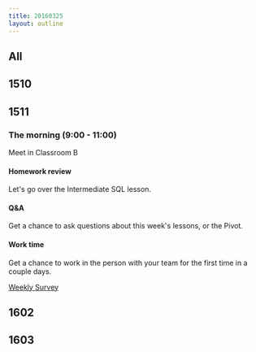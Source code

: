 ```yaml
---
title: 20160325
layout: outline
---
```


## All

## 1510

## 1511

### The morning (9:00 - 11:00)

Meet in Classroom B

#### Homework review
Let's go over the Intermediate SQL lesson.
#### Q&A
Get a chance to ask questions about this week's lessons, or the Pivot.
#### Work time
Get a chance to work in the person with your team for the first time in a couple days.

[Weekly Survey](https://docs.google.com/forms/d/1g5r_woqzR1QrU0pWozcPlOJGeNeIzwWVzUYo23xbrRE/viewform)

## 1602

## 1603
